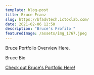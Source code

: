 ```yaml
---
template: blog-post
title: Bruce Franz
slug: https://bfadvtech.ictoxlab.com/
date: 2021-02-06 12:50
description: "Bruce's Profilo "
featuredImage: /assets/img_1767.jpeg
---
```

Bruce Portfolio Overview Here.

Bruce Bio

[Check out Bruce's Portfolio Here!](https://bfadvtech.ictoxlab.com/)